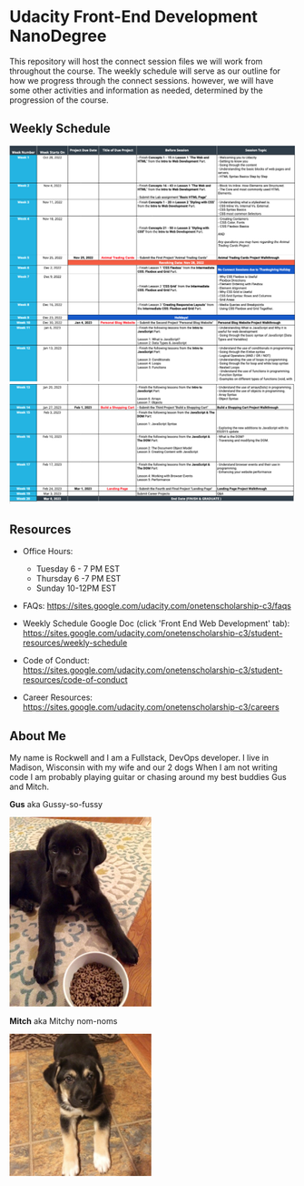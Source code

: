 # Udacity Front-End Development NanoDegree

  This repository will host the connect session files we will work from throughout the course.  The weekly schedule will serve as our outline for how we progress through the connect sessions.  however, we will have some other activities and information as needed, determined by the progression of the course.

## Weekly Schedule

  <img src="./assets/img/schedule_1.png" />
  <img src="./assets/img/schedule_2.png" />

## Resources

  * Office Hours:
    * Tuesday 6 - 7 PM EST
    * Thursday 6 -7 PM EST
    * Sunday 10-12PM EST

  * FAQs: https://sites.google.com/udacity.com/onetenscholarship-c3/faqs
  * Weekly Schedule Google Doc (click 'Front End Web Development' tab): https://sites.google.com/udacity.com/onetenscholarship-c3/student-resources/weekly-schedule
  * Code of Conduct: https://sites.google.com/udacity.com/onetenscholarship-c3/student-resources/code-of-conduct
  * Career Resources: https://sites.google.com/udacity.com/onetenscholarship-c3/careers

## About Me

  My name is Rockwell and I am a Fullstack, DevOps developer. I live in Madison, Wisconsin with my wife and our 2 dogs  When I am not writing code I am probably playing guitar or chasing around my best buddies Gus and Mitch.

  <p><strong>Gus</strong> aka Gussy-so-fussy</p>
  <img src="./assets/img/gus.jpg" width="250" />
  <p><strong>Mitch</strong> aka Mitchy nom-noms</p>
  <img src="./assets/img/mitch.jpg" width="250" />

